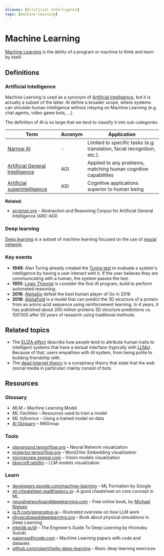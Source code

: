 ```yaml
---
aliases: [Artificial Intelligence]
tags: [machine-learning]
---
```


# Machine Learning

[Machine Learning](https://en.wikipedia.org/wiki/Machine_learning) is the ability of a program or machine to think and learn by itself.

## Definitions

### Artificial Intelligence

Machine Learning is used as a synonym of [Artificial Intelligence](https://en.wikipedia.org/wiki/Artificial_intelligence), but it is actually a subset of the latter. AI define a broader scope, where systems can simulate human intelligence without relaying on Machine Learning (e.g. chat agents, video game bots, …).

The definition of AI is so large that we tend to classify it into sub-categories

| Term                                                                                                                      | Acronym | Application                                                             |
| ------------------------------------------------------------------------------------------------------------------------- | ------- | ----------------------------------------------------------------------- |
| [Narrow AI](https://en.wikipedia.org/wiki/Weak_artificial_intelligence)                                                   | -       | Limited to specific tasks (e.g. translation, facial recognition, etc.). |
| [Artificial General Intelligence](https://en.wikipedia.org/wiki/Artificial_general_intelligence)                          | AGI     | Applied to any problems, matching human cognitive capabilities          |
| [Artificial superintelligence](https://en.wikipedia.org/wiki/Artificial_superintelligence "Artificial superintelligence") | ASI     | Cognitive applications superior to human being                          |
**Related**:
- [arcprize.org](https://arcprize.org/) – Abstraction and Reasoning Corpus for Artificial General Intelligence (ARC-AGI)

### Deep learning

[Deep learning](https://en.wikipedia.org/wiki/Deep_learning) is a subset of machine learning focused on the use of [neural network](/engineering/machine-learning/neural-network/neural-network.md). 

### Key events

- **1949**: Alan Turing already created the [Turing test](https://en.wikipedia.org/wiki/Turing_test) to evaluate a system's intelligence by having a user interact with it. If the user believes they are communicating with a human, the system passes the test.
- **1955**: [Logic Theorist](https://en.wikipedia.org/wiki/Logic_Theorist) is consider the first AI program, build to perform automated reasoning.
- **2016**: [AlphaGo](https://en.wikipedia.org/wiki/AlphaGo) defeat the best human player of Go in 2016
- **2018**: [AlphaFold](https://en.wikipedia.org/wiki/AlphaFold) is a model that can predict the 3D structure of a protein from an amino acid sequence using reinforcement learning. In 4 years, it has published about 200 million proteins 3D structure predictions vs. 100’000 after 50 years of research using traditional methods.

## Related topics

- The [ELIZA effect](https://en.wikipedia.org/wiki/ELIZA_effect) describe how people tend to attribute human traits to intelligent systems that have a textual interface (typically with [LLMs](/engineering/machine-learning/neural-network/llm.md)). Because of that, users empathise with AI system, from being polite to building friendship with.
- The [dead Internet theory](https://en.wikipedia.org/wiki/Dead_Internet_theory) is a conspiracy theory that state that the web (social media in particular) mainly consist of bots 

## Resources

### Glossary

- *MLM* – Machine Learning Model
- *ML Facilities* – Resources used to train a model
- *ML Inference* – Using a trained model on data
- [AI Glossary](https://www.nngroup.com/articles/artificial-intelligence-glossary/) – NNGroup

### Tools

- [playground.tensorflow.org](https://playground.tensorflow.org) – Neural Network visualization
- [projector.tensorflow.org](https://projector.tensorflow.org) – Word2Vec Embedding visualization
- [microscope.openai.com](https://microscope.openai.com) – Vision models visualization
- [bbycroft.net/llm](https://bbycroft.net/llm) – LLM models visualization

### Learn

- [developers.google.com/machine-learning](https://developers.google.com/machine-learning) – ML Formation by Google
- [ml-cheatsheet.readthedocs.io](https://ml-cheatsheet.readthedocs.io)– A good cheatsheet on core concept in ML
- [neuralnetworksanddeeplearning.com](https://neuralnetworksanddeeplearning.com) – Free online book, by [Michael Nielsen](http://michaelnielsen.org)
- [ig.ft.com/generative-ai](https://ig.ft.com/generative-ai/) – Illustrated overview on how LLM work
- [physicsbaseddeeplearning.org](https://physicsbaseddeeplearning.org) – Book about physical simulations in Deep Learning
- [interdb.jp/dl](https://www.interdb.jp/dl/) – The Engineer’s Guide To Deep Learning by Hironobu Suzuki
- [paperswithcode.com](https://paperswithcode.com/) – Machine Learning papers with code and datasets
- [github.com/robert/hello-deep-learning](https://github.com/robert/hello-deep-learning) – Basic deep learning exercices


<!-- TODO

# **Learning Paradigms and Approaches**

- Supervised Learning
- Unsupervised Learning
- Reinforcement Learning
- Semi-Supervised Learning
- Self-Supervised Learning

# **Prediction and Analysis Tasks**

- Classification
	- Support Vector Machine (SVM)
	- Bayesian classifier
- Regression
- Forecasting (e.g., time-series analysis)
- Anomaly Detection
- Clustering
	- K-mean
	- DBSCAN

# **Model Types and Architectures**

- Decision Trees
- Random Forests
- Support Vector Machines (SVMs)
- Neural Networks (general concept)

# **Deep Learning Techniques**

- Convolutional Neural Networks (CNNs)
- Recurrent Neural Networks (RNNs)
- Transformers (e.g., BERT, GPT)
- Autoencoders
- Generative Models (e.g., VAEs)
- Transfer Learning

# **AI Applications**

- Natural Language Processing (NLP)
- Robotic Process Automation (RPA)
- Computer Vision
- Speech Recognition
- Recommender Systems

# **Optimization and Evaluation**

- Gradient Descent
- Hyperparameter Tuning
- Model Evaluation Metrics (e.g., accuracy, precision, recall)

-->